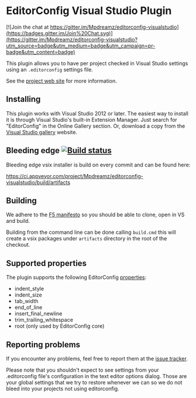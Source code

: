 # EditorConfig Visual Studio Plugin

[![Join the chat at https://gitter.im/Mpdreamz/editorconfig-visualstudio](https://badges.gitter.im/Join%20Chat.svg)](https://gitter.im/Mpdreamz/editorconfig-visualstudio?utm_source=badge&utm_medium=badge&utm_campaign=pr-badge&utm_content=badge)

This plugin allows you to have per project checked in Visual Studio settings using an `.editorconfig` settings file.

See the [project web site](http://editorconfig.org) for more information.


## Installing

This plugin works with Visual Studio 2012 or later. The easiest way to install it is through Visual Studio's built-in Extension Manager. Just search for "EditorConfig" in the Online Gallery section. Or, download a copy from the [Visual Studio gallery](http://visualstudiogallery.msdn.microsoft.com/c8bccfe2-650c-4b42-bc5c-845e21f96328) website.

## Bleeding edge [![Build status](https://ci.appveyor.com/api/projects/status/ad0dc6ldff3bbf3o?svg=true)](https://ci.appveyor.com/project/Mpdreamz/editorconfig-visualstudio/branch/master)

Bleeding edge vsix installer is build on every commit and can be found here:

https://ci.appveyor.com/project/Mpdreamz/editorconfig-visualstudio/build/artifacts

## Building

We adhere to the [F5 manifesto](http://www.khalidabuhakmeh.com/the-f5-manifesto-for-net-developers) so you should be able to clone, open in VS and build.

Building from the command line can be done calling `build.cmd` this will create a vsix packages under `artifacts` directory in the root of the checkout.

## Supported properties

The plugin supports the following EditorConfig [properties](http://editorconfig.org/#supported-properties):

* indent_style
* indent_size
* tab_width
* end_of_line
* insert_final_newline
* trim_trailing_whitespace
* root (only used by EditorConfig core)

## Reporting problems

If you encounter any problems, feel free to report them at the [issue tracker](https://github.com/editorconfig/editorconfig-visualstudio/issues).

Please note that you shouldn't expect to see settings from your .editorconfig file's configuration in the text editor options dialog. Those are your global settings that we try to restore whenever we can so we do not bleed into your projects not using editorconfig.
